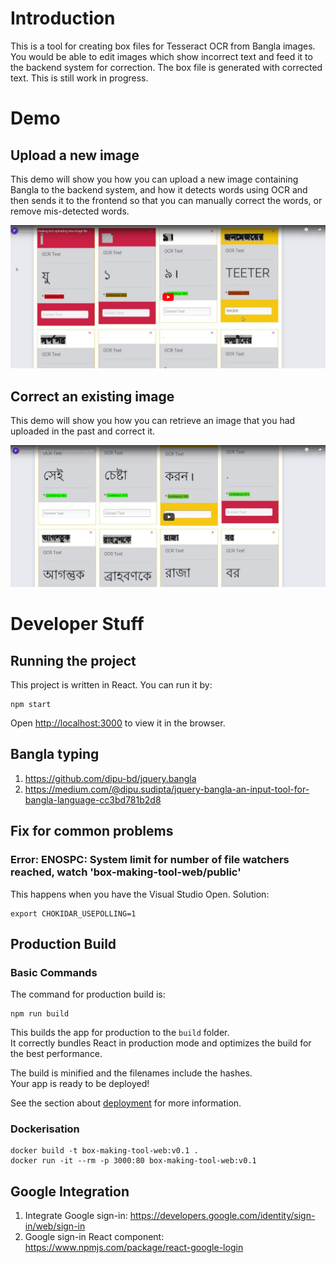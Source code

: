 # Introduction
This is a tool for creating box files for Tesseract OCR from Bangla images. You would be able to edit images which show incorrect text and feed it to the backend system for correction. The box file is generated with corrected text. This is still work in progress.

# Demo

## Upload a new image
This demo will show you how you can upload a new image containing Bangla to the backend system, and how it detects words using OCR and then sends it to the frontend so that you can manually correct the words, or remove mis-detected words.

[![Tesseract box making tool upload new image file demo](assets/tesseract-box-making-tool-uploading-new-image-file.png)](https://www.youtube.com/embed/7Cm_kfVbbcM)

## Correct an existing image
This demo will show you how you can retrieve an image that you had uploaded in the past and correct it.

[![Tesseract box making tool correcting existing image file demo](assets/tesseract-box-making-tool-correcting-existing-image-file.png)](https://www.youtube.com/embed/Wj0ILdo_Eqs)

# Developer Stuff

## Running the project

This project is written in React. You can run it by:

    npm start

Open [http://localhost:3000](http://localhost:3000) to view it in the browser.

## Bangla typing
1. <https://github.com/dipu-bd/jquery.bangla>    
1. <https://medium.com/@dipu.sudipta/jquery-bangla-an-input-tool-for-bangla-language-cc3bd781b2d8>

## Fix for common problems
### Error: ENOSPC: System limit for number of file watchers reached, watch 'box-making-tool-web/public'
This happens when you have the Visual Studio Open. Solution:

    export CHOKIDAR_USEPOLLING=1

## Production Build
### Basic Commands

The command for production build is:
    
    npm run build

This builds the app for production to the `build` folder.<br />
It correctly bundles React in production mode and optimizes the build for the best performance.

The build is minified and the filenames include the hashes.<br />
Your app is ready to be deployed!

See the section about [deployment](https://facebook.github.io/create-react-app/docs/deployment) for more information.

### Dockerisation

    docker build -t box-making-tool-web:v0.1 .
    docker run -it --rm -p 3000:80 box-making-tool-web:v0.1

## Google Integration
1. Integrate Google sign-in: <https://developers.google.com/identity/sign-in/web/sign-in>
1. Google sign-in React component: <https://www.npmjs.com/package/react-google-login>
